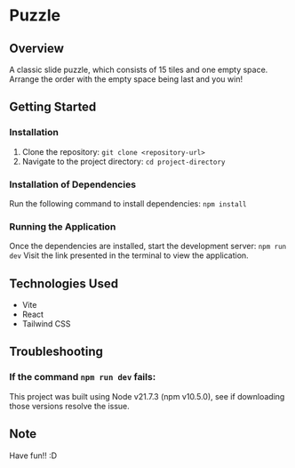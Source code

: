 # Puzzle

## Overview

A classic slide puzzle, which consists of 15 tiles and one empty space. Arrange the order with the empty space being last and you win!

## Getting Started

### Installation

1. Clone the repository: `git clone <repository-url>`
2. Navigate to the project directory: `cd project-directory`

### Installation of Dependencies

Run the following command to install dependencies: `npm install`

### Running the Application

Once the dependencies are installed, start the development server: `npm run dev`
Visit the link presented in the terminal to view the application.

## Technologies Used

- Vite
- React
- Tailwind CSS

## Troubleshooting

### If the command `npm run dev` fails:

This project was built using Node v21.7.3 (npm v10.5.0), see if downloading those versions resolve the issue.

## Note

Have fun!! :D
